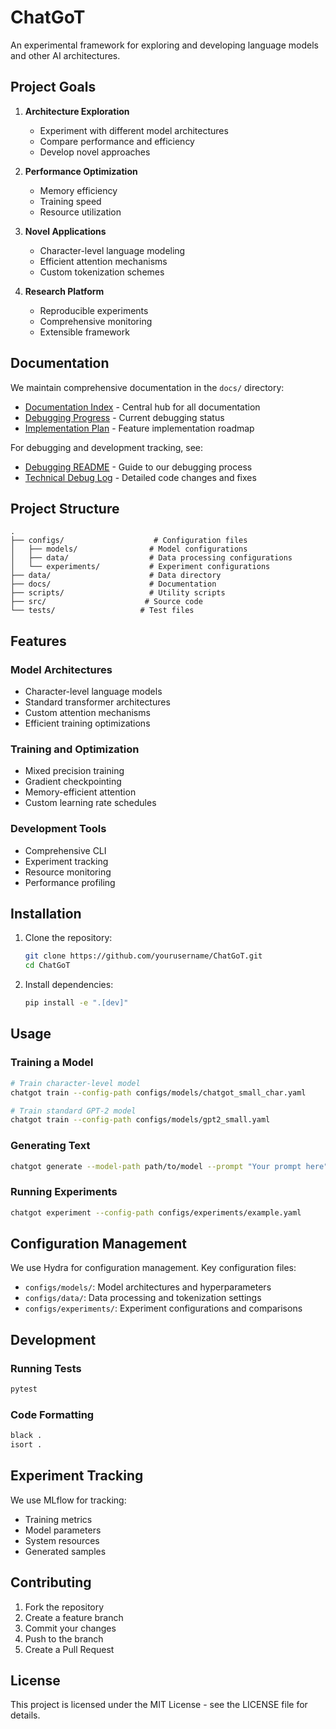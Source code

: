 # ChatGoT

An experimental framework for exploring and developing language models and other AI architectures.

## Project Goals

1. **Architecture Exploration**
   - Experiment with different model architectures
   - Compare performance and efficiency
   - Develop novel approaches

2. **Performance Optimization**
   - Memory efficiency
   - Training speed
   - Resource utilization

3. **Novel Applications**
   - Character-level language modeling
   - Efficient attention mechanisms
   - Custom tokenization schemes

4. **Research Platform**
   - Reproducible experiments
   - Comprehensive monitoring
   - Extensible framework

## Documentation

We maintain comprehensive documentation in the `docs/` directory:

- [Documentation Index](docs/INDEX.md) - Central hub for all documentation
- [Debugging Progress](DEBUGGING_PROGRESS.md) - Current debugging status
- [Implementation Plan](IMPLEMENTATION_PLAN.md) - Feature implementation roadmap

For debugging and development tracking, see:
- [Debugging README](DEBUGGING_README.md) - Guide to our debugging process
- [Technical Debug Log](DEBUG_LOG.md) - Detailed code changes and fixes

## Project Structure

```
.
├── configs/                    # Configuration files
│   ├── models/                # Model configurations
│   ├── data/                  # Data processing configurations
│   └── experiments/           # Experiment configurations
├── data/                      # Data directory
├── docs/                      # Documentation
├── scripts/                   # Utility scripts
├── src/                      # Source code
└── tests/                   # Test files
```

## Features

### Model Architectures
- Character-level language models
- Standard transformer architectures
- Custom attention mechanisms
- Efficient training optimizations

### Training and Optimization
- Mixed precision training
- Gradient checkpointing
- Memory-efficient attention
- Custom learning rate schedules

### Development Tools
- Comprehensive CLI
- Experiment tracking
- Resource monitoring
- Performance profiling

## Installation

1. Clone the repository:
   ```bash
   git clone https://github.com/yourusername/ChatGoT.git
   cd ChatGoT
   ```

2. Install dependencies:
   ```bash
   pip install -e ".[dev]"
   ```

## Usage

### Training a Model

```bash
# Train character-level model
chatgot train --config-path configs/models/chatgot_small_char.yaml

# Train standard GPT-2 model
chatgot train --config-path configs/models/gpt2_small.yaml
```

### Generating Text

```bash
chatgot generate --model-path path/to/model --prompt "Your prompt here"
```

### Running Experiments

```bash
chatgot experiment --config-path configs/experiments/example.yaml
```

## Configuration Management

We use Hydra for configuration management. Key configuration files:

- `configs/models/`: Model architectures and hyperparameters
- `configs/data/`: Data processing and tokenization settings
- `configs/experiments/`: Experiment configurations and comparisons

## Development

### Running Tests
```bash
pytest
```

### Code Formatting
```bash
black .
isort .
```

## Experiment Tracking

We use MLflow for tracking:
- Training metrics
- Model parameters
- System resources
- Generated samples

## Contributing

1. Fork the repository
2. Create a feature branch
3. Commit your changes
4. Push to the branch
5. Create a Pull Request

## License

This project is licensed under the MIT License - see the LICENSE file for details.